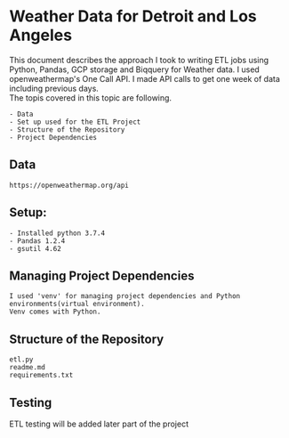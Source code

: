 # Weather Data for Detroit and Los Angeles

This document describes the approach I took to writing ETL jobs using Python, Pandas, GCP storage and Biqquery for Weather data.
I used openweathermap's One Call API.  I made API calls to get one week of data including previous days.  
The topis covered in this topic are following.
    
    - Data
    - Set up used for the ETL Project
    - Structure of the Repository
    - Project Dependencies
    
## Data
    https://openweathermap.org/api
## Setup:
    - Installed python 3.7.4
    - Pandas 1.2.4
    - gsutil 4.62
## Managing Project Dependencies
    I used 'venv' for managing project dependencies and Python environments(virtual environment).
    Venv comes with Python.
## Structure of the Repository
    etl.py
    readme.md
    requirements.txt
## Testing
ETL testing will be added later part of the project
    



